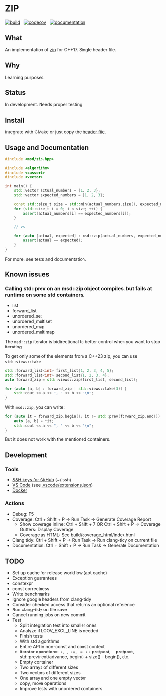 # ZIP

[![build](https://github.com/andreiavrammsd/cpp-zip/workflows/build/badge.svg)](https://github.com/andreiavrammsd/cpp-zip/actions)
&nbsp;&nbsp;[![codecov](https://codecov.io/github/andreiavrammsd/cpp-zip/graph/badge.svg?token=TBV8ID8QK0)](https://codecov.io/github/andreiavrammsd/cpp-zip)
&nbsp;&nbsp;[![documentation](https://img.shields.io/badge/msd::zip-Documentation-4EC820?labelColor=5E5E5E)](https://andreiavrammsd.github.io/cpp-zip/)

## What

An implementation of [zip](https://en.cppreference.com/w/cpp/ranges/zip_view) for C++17. Single header file.

## Why

Learning purposes.

## Status

In development. Needs proper testing.

## Install

Integrate with CMake or just copy the [header file](https://github.com/andreiavrammsd/cpp-zip/tree/master/include/msd/zip.hpp).

## Usage and Documentation

```c++
#include <msd/zip.hpp>

#include <algorithm>
#include <cassert>
#include <vector>

int main() {
    std::vector actual_numbers = {1, 2, 3};
    std::vector expected_numbers = {1, 2, 3};

    const std::size_t size = std::min(actual_numbers.size(), expected_numbers.size());
    for (std::size_t i = 0; i < size; ++i) {
        assert(actual_numbers[i] == expected_numbers[i]);
    }

    // vs

    for (auto [actual, expected] : msd::zip(actual_numbers, expected_numbers)) {
        assert(actual == expected);
    }
}

```

For more, see [tests](https://github.com/andreiavrammsd/cpp-zip/blob/master/tests) and [documentation](https://andreiavrammsd.github.io/cpp-zip/).

## Known issues

### Calling std::prev on an msd::zip object compiles, but fails at runtime on some std containers.

* list
* forward_list
* unordered_set
* unordered_multiset
* unordered_map
* unordered_multimap

The `msd::zip` iterator is bidirectional to better control when you want to stop iterating.

To get only some of the elements from a C++23 zip, you can use `std::views::take`:
```c++
std::forward_list<int> first_list{1, 2, 3, 4, 5};
std::forward_list<int> second_list{1, 2, 3, 4};
auto forward_zip = std::views::zip(first_list, second_list);

for (auto [a, b] : forward_zip | std::views::take(3)) {
    std::cout << a << ", " << b << "\n";
}
```

With `msd::zip`, you can write:
```c++
for (auto it = forward_zip.begin(); it != std::prev(forward_zip.end()); ++it) {
    auto [a, b] = *it;
    std::cout << a << ", " << b << "\n";
}
```
But it does not work with the mentioned containers.

## Development

### Tools
* [SSH keys for GitHub](https://help.ubuntu.com/community/SSH/OpenSSH/Keys) (~/.ssh)
* [VS Code](https://code.visualstudio.com/) (see [.vscode/extensions.json](https://github.com/andreiavrammsd/cpp-zip/blob/master/.vscode/extensions.json))
* [Docker](https://docs.docker.com/engine/install/ubuntu/)

### Actions
* Debug: F5
* Coverage: Ctrl + Shift + P -> Run Task -> Generate Coverage Report
  * Show coverage inline: Ctrl + Shift + 7 OR Ctrl + Shift + P -> Coverage Gutters: Display Coverage
  * Coverage as HTML: See build/coverage_html/index.html
* Clang tidy: Ctrl + Shift + P -> Run Task -> Run clang-tidy on current file
* Documentation: Ctrl + Shift + P -> Run Task -> Generate Documentation

## TODO

* Set up cache for release workflow (apt cache)
* Exception guarantees
* constexpr
* const correctness
* Write benchmarks
* Ignore google headers from clang-tidy
* Consider checked access that returns an optional reference
* Run clang-tidy on file save
* Cancel running jobs on new commit
* Test
    * Split integration test into smaller ones
    * Analyze if LCOV_EXCL_LINE is needed
    * Finish tests
    * With std algorithms
    * Entire API in non-const and const context
    * iterator operations: +, -, +=, -=, ++ pre/post, --pre/post, std::prev/next/advance, begin() + size() - begin(), etc.
    * Empty container
    * Two arrays of different sizes
    * Two vectors of different sizes
    * One array and one empty vector
    * copy, move operations
    * Improve tests with unordered containers
